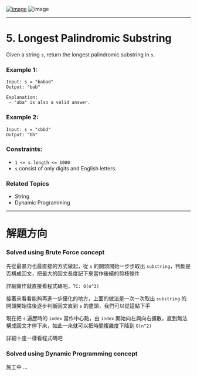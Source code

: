 [![image](https://img.shields.io/badge/Leetcode-Link-blue?logo=leetcode)](https://leetcode.com/problems/longest-palindromic-substring/)
![image](https://img.shields.io/badge/Difficulty-Medium-yellow)

---

# 5. Longest Palindromic Substring

Given a string `s`, return the longest palindromic substring in `s`.

### Example 1:

```
Input: s = "babad"
Output: "bab"

Explanation:
 - "aba" is also a valid answer.
```

### Example 2:

```
Input: s = "cbbd"
Output: "bb"
```

### Constraints:

- `1 <= s.length <= 1000`
- `s` consist of only digits and English letters.

### Related Topics

- String
- Dynamic Programming
  
---

# 解題方向

### Solved using Brute Force concept

先從最暴力也最直接的方式做起，從 `s` 的開頭開始一步步取出 `substring`，判斷是否構成回文，把最大的回文長度記下來當作後續的剪枝條件

詳細實作就直接看程式碼吧，`TC: O(n^3)`

接著來看看能夠再進一步優化的地方，上面的做法是一次一次取出 `substring` 的開頭開始往後逐步判斷回文直到 `s` 的盡頭，我們可以從這點下手

現在把 `s` 遍歷時的 `index` 當作中心點，由 `index` 開始向左與向右擴散，直到無法構成回文才停下來，如此一來就可以把時間複雜度下降到 `O(n^2)`

詳細十座一樣看程式碼吧

### Solved using Dynamic Programming concept

施工中 ...
